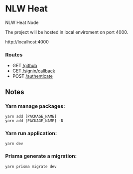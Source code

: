 # NLW Heat

NLW Heat Node

The project will be hosted in local enviroment on port 4000.

http://localhost:4000

### Routes

* GET [/github](http://localhost:4000/github)
* GET [/signin/callback](http://localhost:4000/signin/callback)
* POST [/authenticate](http://localhost:4000/authenticate)

## Notes
### Yarn manage packages:

`yarn add [PACKAGE_NAME]`\
`yarn add [PACKAGE_NAME] -D`

### Yarn run application:

`yarn dev`

### Prisma generate a migration:

`yarn prisma migrate dev`
